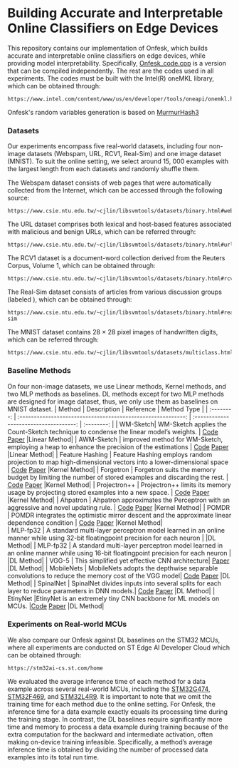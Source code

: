 # Building Accurate and Interpretable Online Classifiers on Edge Devices

This repository contains our implementation of Onfesk, which builds accurate and interpretable online classifiers on edge devices, while providing model interpretability. 
Specifically, [Onfesk_code.cpp](./Onfesk_code.cpp) is a version that can be compiled independently.
The rest are the codes used in all experiments. 
The codes must be built with the Intel(R) oneMKL library, which can be obtained through:
```url
https://www.intel.com/content/www/us/en/developer/tools/oneapi/onemkl.html
```
Onfesk's random variables generation is based on [MurmurHash3](https://dl.acm.org/doi/abs/10.5555/3295222.3295407)

### Datasets
Our experiments encompass five real-world datasets, including four non-image datasets (Webspam, URL, RCV1, Real-Sim) and one image dataset (MNIST). 
To suit the online setting, we select around 15, 000 examples with the largest length from each datasets and randomly shuffle them.

The Webspam dataset consists of web pages that were automatically collected from the Internet, which can be accessed through the following source: 
```url
https://www.csie.ntu.edu.tw/~cjlin/libsvmtools/datasets/binary.html#webspam
```
The URL dataset comprises both lexical and host-based features
associated with malicious and benign URLs, which can be referred through: 
```url
https://www.csie.ntu.edu.tw/~cjlin/libsvmtools/datasets/binary.html#url
```
The RCV1 dataset is a document-word collection derived from the Reuters Corpus, Volume 1, which can be obtained through:
```url
https://www.csie.ntu.edu.tw/~cjlin/libsvmtools/datasets/binary.html#rcv1.binary
```
The Real-Sim dataset consists of articles from various discussion groups (labeled ), which can be obtained through:
```url
https://www.csie.ntu.edu.tw/~cjlin/libsvmtools/datasets/binary.html#real-sim
```
The MNIST dataset contains 28 × 28 pixel images of handwritten digits, which can be referred through: 
```url
https://www.csie.ntu.edu.tw/~cjlin/libsvmtools/datasets/multiclass.html#mnist
```

### Baseline Methods
On four non-image datasets, we use Linear methods, Kernel methods, and two MLP methods as baselines.
DL methods except for two MLP methods are designed for image dataset, thus, we only use them as baselines on MNIST dataset.
|   Method   |                         Description                          |               Reference                | Method Type                |
| :--------: | :----------------------------------------------------------: | :------------------------------------: | :--------: |
|   WM-Sketch|  WM-Sketch applies the Count-Sketch technique to condense the linear model’s weights.       |         [Code](https://github.com/stanford-futuredata/wmsketch) [Paper](https://arxiv.org/abs/1711.02305)                                            |Linear Method|
| AWM-Sketch | improved method for WM-Sketch, employing a heap to enhance the precision of the estimations |         [Code](https://github.com/stanford-futuredata/wmsketch) [Paper](https://arxiv.org/abs/1711.02305)                                            |Linear Method|
| Feature Hashing | Feature Hashing employs random projection to map high-dimensional vectors into a lower-dimensional space |        [Code](https://github.com/LIBOL/KOL)   [Paper](https://arxiv.org/abs/0902.2206)                                           |Kernel Method|
| Forgetron | Forgetron suits the memory budget by limiting the number of stored examples and discarding the rest. |         [Code](https://github.com/LIBOL/KOL) [Paper](https://www.microsoft.com/en-us/research/wp-content/uploads/2016/02/DekelShSi06.pdf)    |Kernel Method|
|  Projectron++   |  Projectron++ limits its memory usage by projecting stored examples into a new space.          | [Code](https://github.com/LIBOL/KOL) [Paper](https://icml.cc/Conferences/2008/papers/355.pdf)                                                |Kernel Method|
|  Ahpatron   |                   Ahpatron approximates the Perceptron with an aggressive and novel updating rule.            | [Code](https://github.com/alg4ml/Ahpatron) [Paper](https://arxiv.org/abs/2312.07032)                                              |Kernel Method|
|   POMDR     |                    POMDR integrates the optimistic mirror descent and the approximate linear dependence condition                   |  [Code](https://github.com/JunfLi-TJU/OKL-Hinge) [Paper](https://arxiv.org/abs/2212.12989)                 |Kernel Method|          
|  MLP-fp32   |       A standard multi-layer perceptron model learned in an online manner while using 32-bit floatingpoint precision for each neuron                  |                                                                                       |DL Method|
|  MLP-fp32   |                 A standard multi-layer perceptron model learned in an online manner while using 16-bit floatingpoint precision for each neuron                  |                                                                             |DL Method|
|     VGG-5   |                  This simplified yet effective CNN architecture|  [Paper](https://arxiv.org/abs/1409.1556)                                                                                                                                      |DL Method|
| MobileNets  |    MobileNets adopts the depthwise separable convolutions to reduce the memory cost of the VGG model| [Code](https://github.com/lyk125/MobileNet-1) [Paper](https://arxiv.org/abs/1704.04861)                                                     |DL Method|
| SpinalNet   |    SpinalNet divides inputs into several splits for each layer to reduce parameters in DNN models.| [Code](https://github.com/dipuk0506/SpinalNet) [Paper](https://arxiv.org/abs/2007.03347)                                                     |DL Method|
| EtinyNet   |EtinyNet is an extremely tiny CNN backbone for ML models on MCUs.  |[Code](https://github.com/aztc/SpinalNet) [Paper](https://ojs.aaai.org/index.php/AAAI/article/view/20387)                                                     |DL Method|


### Experiments on Real-world MCUs 
We also compare our Onfesk against DL baselines on the STM32 MCUs, 
where all experiments are conducted on ST Edge AI Developer Cloud which can be obtained through:
```url
https://stm32ai-cs.st.com/home
```
We evaluated the average inference time of each method for a data example across several real-world MCUs, including the [STM32G474](https://www.st.com/en/microcontrollers-microprocessors/stm32g4x4.html),  [STM32F469](https://www.st.com/en/microcontrollers-microprocessors/stm32l469-479.html), and [STM32L4R9](https://www.st.com/en/microcontrollers-microprocessors/stm32l4r9-s9.html).
It is important to note that we omit the training time for each method due to the online setting. 
For Onfesk, the inference time for a data example exactly equals its processing time during the training stage. 
In contrast, the DL baselines require significantly more time and memory to process a data example during training because of the extra computation for the backward and intermediate activation,
often making on-device training infeasible. Specifically, a method’s average inference time is obtained by dividing the number of processed data examples into its total run time.

